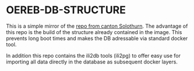 # OEREB-DB-STRUCTURE

This is a simple mirror of the [repo from canton Solothurn](https://github.com/oereb/oereb-db). The advantage of this repo is the build
of the structure already contained in the image. This prevents long boot times and makes the DB adressable via standard docker tool.

In addition this repo contains the ili2db tools (ili2pg) to offer easy use for importing all data directly in the database as subsequent
docker layers.
